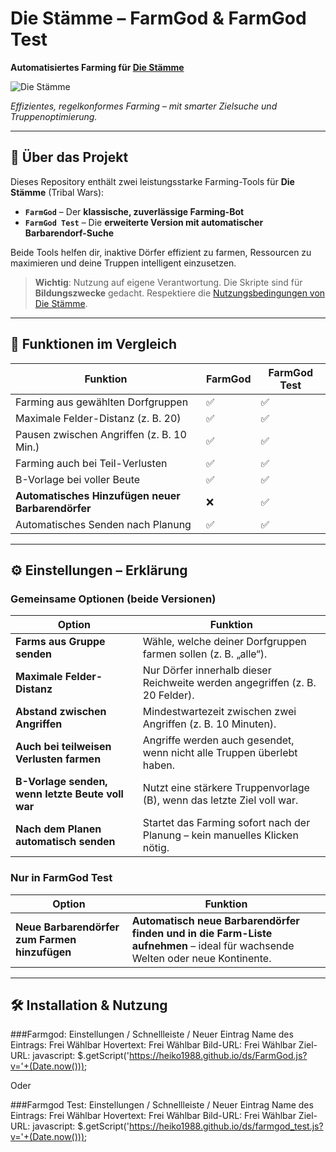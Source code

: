 # Die Stämme – FarmGod & FarmGod Test  
**Automatisiertes Farming für [Die Stämme](https://www.die-staemme.de)**  

![Die Stämme](https://upload.wikimedia.org/wikipedia/de/b/ba/Die_St%C3%A4mme_Logo.png)

*Effizientes, regelkonformes Farming – mit smarter Zielsuche und Truppenoptimierung.*

---

## 📌 Über das Projekt

Dieses Repository enthält zwei leistungsstarke Farming-Tools für **Die Stämme** (Tribal Wars):

- **`FarmGod`** – Der **klassische, zuverlässige Farming-Bot**  
- **`FarmGod Test`** – Die **erweiterte Version mit automatischer Barbarendorf-Suche**

Beide Tools helfen dir, inaktive Dörfer effizient zu farmen, Ressourcen zu maximieren und deine Truppen intelligent einzusetzen.

> **Wichtig**: Nutzung auf eigene Verantwortung. Die Skripte sind für **Bildungszwecke** gedacht.
> Respektiere die [Nutzungsbedingungen von Die Stämme](https://www.die-staemme.de/page/rules).

---

## 🚀 Funktionen im Vergleich

| Funktion | **FarmGod** | **FarmGod Test** |
|--------|-------------|------------------|
| Farming aus gewählten Dorfgruppen | ✅ | ✅ |
| Maximale Felder-Distanz (z. B. 20) | ✅ | ✅ |
| Pausen zwischen Angriffen (z. B. 10 Min.) | ✅ | ✅ |
| Farming auch bei Teil-Verlusten | ✅ | ✅ |
| B-Vorlage bei voller Beute | ✅ | ✅ |
| **Automatisches Hinzufügen neuer Barbarendörfer** | ❌ | ✅ |
| Automatisches Senden nach Planung | ✅ | ✅ |

---

## ⚙️ Einstellungen – Erklärung

### **Gemeinsame Optionen** (beide Versionen)
| Option | Funktion |
|-------|---------|
| **Farms aus Gruppe senden** | Wähle, welche deiner Dorfgruppen farmen sollen (z. B. „alle“). |
| **Maximale Felder-Distanz** | Nur Dörfer innerhalb dieser Reichweite werden angegriffen (z. B. 20 Felder). |
| **Abstand zwischen Angriffen** | Mindestwartezeit zwischen zwei Angriffen (z. B. 10 Minuten). |
| **Auch bei teilweisen Verlusten farmen** | Angriffe werden auch gesendet, wenn nicht alle Truppen überlebt haben. |
| **B-Vorlage senden, wenn letzte Beute voll war** | Nutzt eine stärkere Truppenvorlage (B), wenn das letzte Ziel voll war. |
| **Nach dem Planen automatisch senden** | Startet das Farming sofort nach der Planung – kein manuelles Klicken nötig. |

### **Nur in FarmGod Test**
| Option | Funktion |
|-------|---------|
| **Neue Barbarendörfer zum Farmen hinzufügen** | **Automatisch neue Barbarendörfer finden und in die Farm-Liste aufnehmen** – ideal für wachsende Welten oder neue Kontinente. |

---

## 🛠️ Installation & Nutzung

###Farmgod: 
Einstellungen / Schnellleiste / Neuer Eintrag 
Name des Eintrags:	Frei Wählbar
Hovertext:	Frei Wählbar
Bild-URL:	Frei Wählbar
Ziel-URL: javascript: $.getScript('https://heiko1988.github.io/ds/FarmGod.js?v='+(Date.now()));

Oder

###Farmgod Test: 
Einstellungen / Schnellleiste / Neuer Eintrag 
Name des Eintrags:	Frei Wählbar
Hovertext:	Frei Wählbar
Bild-URL:	Frei Wählbar
Ziel-URL: javascript: $.getScript('https://heiko1988.github.io/ds/farmgod_test.js?v='+(Date.now()));


